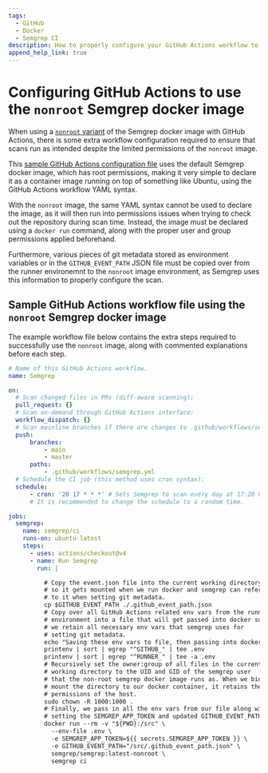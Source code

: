 ```yaml
---
tags:
  - GitHub
  - Docker
  - Semgrep CI
description: How to properly configure your GitHub Actions workflow to use the `nonroot` Semgrep docker image
append_help_link: true
---
```


# Configuring GitHub Actions to use the `nonroot` Semgrep docker image

When using a [`nonroot` variant](https://hub.docker.com/r/semgrep/semgrep/tags?page=&page_size=&ordering=&name=nonroot) of the Semgrep docker image with GitHub Actions, there is some extra workflow configuration required to ensure that scans run as intended despite the limited permissions of the `nonroot` image.

This [sample GitHub Actions configuration file](/docs/semgrep-ci/sample-ci-configs#sample-github-actions-configuration-file) uses the default Semgrep docker image, which has root permissions, making it very simple to declare it as a container image running on top of something like Ubuntu, using the GitHub Actions workflow YAML syntax.

With the `nonroot` image, the same YAML syntax cannot be used to declare the image, as it will then run into permissions issues when trying to check out the repository during scan time. Instead, the image must be declared using a `docker run` command, along with the proper user and group permissions applied beforehand.

Furthermore, various pieces of git metadata stored as environment variables or in the `GITHUB_EVENT_PATH` JSON file must be copied over from the runner environemnt to the `nonroot` image environment, as Semgrep uses this information to properly configure the scan.

## Sample GitHub Actions workflow file using the `nonroot` Semgrep docker image

The example workflow file below contains the extra steps required to successfully use the `nonroot` image, along with commented explanations before each step.

```yaml
# Name of this GitHub Actions workflow.
name: Semgrep

on:
  # Scan changed files in PRs (diff-aware scanning):
  pull_request: {}
  # Scan on-demand through GitHub Actions interface:
  workflow_dispatch: {}
  # Scan mainline branches if there are changes to .github/workflows/semgrep.yml:
  push:
      branches:
          - main
          - master
      paths:
          - .github/workflows/semgrep.yml
  # Schedule the CI job (this method uses cron syntax):
  schedule:
      - cron: '20 17 * * *' # Sets Semgrep to scan every day at 17:20 UTC.
      # It is recommended to change the schedule to a random time.

jobs:
  semgrep:
    name: semgrep/ci
    runs-on: ubuntu-latest
    steps:
      - uses: actions/checkout@v4
      - name: Run Semgrep
        run: |

          # Copy the event.json file into the current working directory 
          # so it gets mounted when we run docker and semgrep can refer 
          # to it when setting git metadata.
          cp $GITHUB_EVENT_PATH ./.github_event_path.json
          # Copy over all GitHub Actions related env vars from the runner
          # environment into a file that will get passed into docker so 
          # we retain all necessary env vars that semgrep uses for 
          # setting git metadata.
          echo "Saving these env vars to file, then passing into docker container."
          printenv | sort | egrep "^GITHUB_" | tee .env
          printenv | sort | egrep "^RUNNER_" | tee -a .env
          # Recursively set the owner:group of all files in the current
          # working directory to the UID and GID of the semgrep user
          # that the non-root semgrep docker image runs as. When we bind
          # mount the directory to our docker container, it retains the
          # permissions of the host.
          sudo chown -R 1000:1000 .
          # Finally, we pass in all the env vars from our file along with
          # setting the SEMGREP_APP_TOKEN and updated GITHUB_EVENT_PATH.
          docker run --rm -v "${PWD}:/src" \
            --env-file .env \
            -e SEMGREP_APP_TOKEN=${{ secrets.SEMGREP_APP_TOKEN }} \
            -e GITHUB_EVENT_PATH="/src/.github_event_path.json" \
            semgrep/semgrep:latest-nonroot \
            semgrep ci
```
